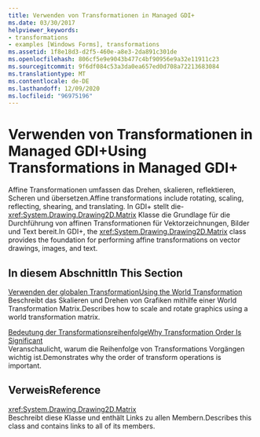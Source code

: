 ```yaml
---
title: Verwenden von Transformationen in Managed GDI+
ms.date: 03/30/2017
helpviewer_keywords:
- transformations
- examples [Windows Forms], transformations
ms.assetid: 1f8e18d3-d2f5-460e-a8e3-2da891c301de
ms.openlocfilehash: 806cf5e9e9043b477c4bf90956e9a32e11911c23
ms.sourcegitcommit: 9f6df084c53a3da0ea657ed0d708a72213683084
ms.translationtype: MT
ms.contentlocale: de-DE
ms.lasthandoff: 12/09/2020
ms.locfileid: "96975196"
---
```

# <a name="using-transformations-in-managed-gdi"></a><span data-ttu-id="0bd1c-102">Verwenden von Transformationen in Managed GDI+</span><span class="sxs-lookup"><span data-stu-id="0bd1c-102">Using Transformations in Managed GDI+</span></span>
<span data-ttu-id="0bd1c-103">Affine Transformationen umfassen das Drehen, skalieren, reflektieren, Scheren und übersetzen.</span><span class="sxs-lookup"><span data-stu-id="0bd1c-103">Affine transformations include rotating, scaling, reflecting, shearing, and translating.</span></span> <span data-ttu-id="0bd1c-104">In GDI+ stellt die- <xref:System.Drawing.Drawing2D.Matrix> Klasse die Grundlage für die Durchführung von affinen Transformationen für Vektorzeichnungen, Bilder und Text bereit.</span><span class="sxs-lookup"><span data-stu-id="0bd1c-104">In GDI+, the <xref:System.Drawing.Drawing2D.Matrix> class provides the foundation for performing affine transformations on vector drawings, images, and text.</span></span>  
  
## <a name="in-this-section"></a><span data-ttu-id="0bd1c-105">In diesem Abschnitt</span><span class="sxs-lookup"><span data-stu-id="0bd1c-105">In This Section</span></span>  
 [<span data-ttu-id="0bd1c-106">Verwenden der globalen Transformation</span><span class="sxs-lookup"><span data-stu-id="0bd1c-106">Using the World Transformation</span></span>](using-the-world-transformation.md)  
 <span data-ttu-id="0bd1c-107">Beschreibt das Skalieren und Drehen von Grafiken mithilfe einer World Transformation Matrix.</span><span class="sxs-lookup"><span data-stu-id="0bd1c-107">Describes how to scale and rotate graphics using a world transformation matrix.</span></span>  
  
 [<span data-ttu-id="0bd1c-108">Bedeutung der Transformationsreihenfolge</span><span class="sxs-lookup"><span data-stu-id="0bd1c-108">Why Transformation Order Is Significant</span></span>](why-transformation-order-is-significant.md)  
 <span data-ttu-id="0bd1c-109">Veranschaulicht, warum die Reihenfolge von Transformations Vorgängen wichtig ist.</span><span class="sxs-lookup"><span data-stu-id="0bd1c-109">Demonstrates why the order of transform operations is important.</span></span>  
  
## <a name="reference"></a><span data-ttu-id="0bd1c-110">Verweis</span><span class="sxs-lookup"><span data-stu-id="0bd1c-110">Reference</span></span>  
 <xref:System.Drawing.Drawing2D.Matrix>  
 <span data-ttu-id="0bd1c-111">Beschreibt diese Klasse und enthält Links zu allen Membern.</span><span class="sxs-lookup"><span data-stu-id="0bd1c-111">Describes this class and contains links to all of its members.</span></span>
